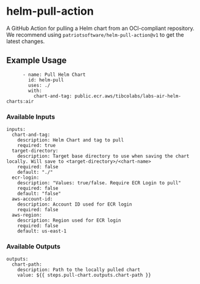 # helm-pull-action
A GitHub Action for pulling a Helm chart from an OCI-compliant repository. We recommend using `patriotsoftware/helm-pull-action@v1` to get the latest changes.

## Example Usage
```
      - name: Pull Helm Chart
        id: helm-pull
        uses: ./
        with:
          chart-and-tag: public.ecr.aws/tibcolabs/labs-air-helm-charts:air
```

### Available Inputs
```
inputs:
  chart-and-tag: 
    description: Helm Chart and tag to pull
    required: true
  target-directory:
    description: Target base directory to use when saving the chart locally. Will save to <target-directory>/<chart-name>
    required: false
    default: "./"
  ecr-login:
    description: "Values: true/false. Require ECR Login to pull"
    required: false
    default: "false"
  aws-account-id:
    description: Account ID used for ECR login
    required: false
  aws-region:
    description: Region used for ECR login
    required: false
    default: us-east-1
```

### Available Outputs
```
outputs:
  chart-path: 
    description: Path to the locally pulled chart
    value: ${{ steps.pull-chart.outputs.chart-path }}
```